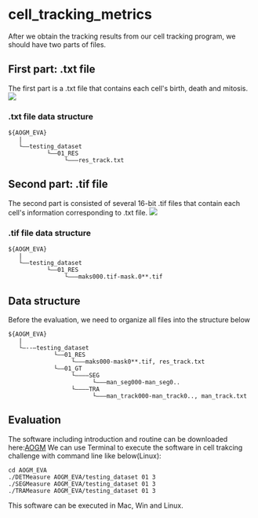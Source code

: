 # cell_tracking_metrics
After we obtain the tracking results from our cell tracking program, we should have two parts of files.
## First part: .txt file
The first part is a .txt file that contains each cell's birth, death and mitosis. 
![](assets/res_track.png)
### .txt file data structure
```
${AOGM_EVA}
   |
   └——testing_dataset
           └——01_RES
                └———res_track.txt          
```
## Second part: .tif file
The second part is consisted of several 16-bit .tif files that contain each cell's information corresponding to .txt file.
![](assets/mask.png)
### .tif file data structure
```
${AOGM_EVA}
   |
   └——testing_dataset
           └——01_RES
                └———maks000.tif-mask.0**.tif        
```
## Data structure
Before the evaluation, we need to organize all files into the structure below
```
${AOGM_EVA}
   |
   └—--—testing_dataset
             └——01_RES
                  └———maks000-mask0**.tif, res_track.txt          
             └——01_GT
                  └————SEG
                        └———man_seg000-man_seg0..                     
                  └————TRA
                        └———man_track000-man_track0.., man_track.txt  
```
## Evaluation
The software including introduction and routine can be downloaded here:[AOGM](https://drive.google.com/drive/folders/11tJ3qc2_D_R9ovCxJ6T8TbPkM1iLGXe1?usp=sharing)
We can use Terminal to execute the software in cell trakcing challenge with command line like below(Linux):
```
cd AOGM_EVA
./DETMeasure AOGM_EVA/testing_dataset 01 3
./SEGMeasure AOGM_EVA/testing_dataset 01 3
./TRAMeasure AOGM_EVA/testing_dataset 01 3
```
This software can be executed in Mac, Win and Linux. 
